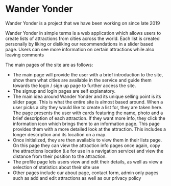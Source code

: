 # Wander Yonder

Wander Yonder is a project that we have been working on since late 2019

Wander Yonder in simple terms is a web application which allows users to create lists of attractions from cities across the world. Each list is created personally by liking or disliking our recommendations in a slider based page. Users can see more information on certain attractions while also leaving comments 

The main pages of the site are as follows:
- The main page will provide the user with a brief introduction to the site, show them what cities are available in the service and guide them towards the login / sign up page to further access the site.
- The signup and login pages are self explanatory. 
- The main idea around Wander Yonder and its unique selling point is its slider page. This is what the entire site is almost based around. When a user picks a city they would like to create a list for, they are taken here. The page presents the user with cards featuring the name, photo and a brief description of each attraction. If they want more info, they click the information icon which brings them to an information page. This page provides them with a more detailed look at the attraction. This includes a longer description and its location on a map. 
- Once initialized, they are then available to view them in their lists page. On this page they can view the attraction info pages once again, copy the attractions location (i.e for use in a navigation service) and view the distance from their position to the attraction.
- The profile page lets users view and edit their details, as well as view a selection of statistics about their site use 
- Other pages include our about page, contact form, admin only pages such as add and edit attractions as well as  our privacy policy

